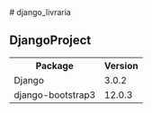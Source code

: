 <!DOCTYPE html>
<html>
<body>
# django_livraria

<h2>DjangoProject</h2>

<table>
  <tr>
    <th>Package</th>
    <th>Version</th>
  </tr>
  <tr>
    <td>Django</td>
    <td>3.0.2</td>
  </tr>
  <tr>
    <td>django-bootstrap3</td>
    <td>12.0.3</td>
  </tr>
</table>

</body>
</html>
